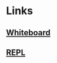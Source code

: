 # Links

## [Whiteboard](https://www.figma.com/file/oEVOLAuYxU9gaO2CxV2N6G/lab-07-review?t=sYon7PwXHK9UiWQE-1)

## [REPL](https://replit.com/@StephniHill/2D-Array-Constructor)
